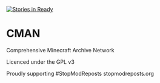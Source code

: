 [![Stories in Ready](https://badge.waffle.io/Comprehensive-Minecraft-Archive-Network/CMAN.png?label=ready&title=Ready)](https://waffle.io/Comprehensive-Minecraft-Archive-Network/CMAN)
# CMAN
Comprehensive Minecraft Archive Network

Licenced under the GPL v3

Proudly supporting #StopModReposts stopmodreposts.org
